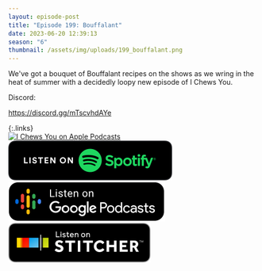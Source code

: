```yaml
---
layout: episode-post
title: "Episode 199: Bouffalant"
date: 2023-06-20 12:39:13
season: "6"
thumbnail: /assets/img/uploads/199_bouffalant.png
---
```

We've got a bouquet of Bouffalant recipes on the shows as we wring in the heat of summer with a decidedly loopy new episode of I Chews You.

Discord:

<https://discord.gg/mTscvhdAYe>

{:.links}  
[![I Chews You on Apple Podcasts](https://linkmaker.itunes.apple.com/en-us/badge-lrg.svg?releaseDate=2019-04-16T00:00:00Z&kind=podcast&bubble=podcasts)](https://podcasts.apple.com/us/podcast/199-bouffalant/id1455409177?i=1000617715297)  [![I Chews You on Spotify](/assets/img/uploads/spotify-badge-button.svg)](https://open.spotify.com/episode/64TaX6czmvEMdgRmuC68sE?si=vPz6TS6eRiGiAyTozt8UzQ)  [![I Chews You on Google Podcasts](/assets/img/uploads/google-podcasts-badge-button.svg)](https://podcasts.google.com/feed/aHR0cHM6Ly9mZWVkcy5saWJzeW4uY29tLzE2ODgyMS9yc3M)  [![I Chews You on Stitcher](/assets/img/uploads/stitcher-badge-button.svg)](https://www.stitcher.com/show/i-chews-you/episode/199-bouffalant-304604312)
